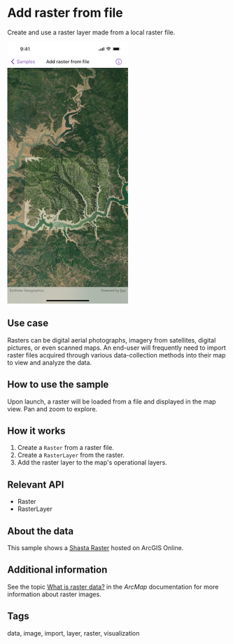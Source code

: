 # Add raster from file

Create and use a raster layer made from a local raster file.

![Screenshot of add raster from file sample](add-raster-from-file.png)

## Use case

Rasters can be digital aerial photographs, imagery from satellites, digital pictures, or even scanned maps. An end-user will frequently need to import raster files acquired through various data-collection methods into their map to view and analyze the data.

## How to use the sample

Upon launch, a raster will be loaded from a file and displayed in the map view. Pan and zoom to explore.

## How it works

1. Create a `Raster` from a raster file.
2. Create a `RasterLayer` from the raster.
3. Add the raster layer to the map's operational layers.

## Relevant API

* Raster
* RasterLayer

## About the data

This sample shows a [Shasta Raster](https://www.arcgis.com/home/item.html?id=7c4c679ab06a4df19dc497f577f111bd) hosted on ArcGIS Online.

## Additional information

See the topic [What is raster data?](https://desktop.arcgis.com/en/arcmap/latest/manage-data/raster-and-images/what-is-raster-data.htm) in the *ArcMap* documentation for more information about raster images.

## Tags

data, image, import, layer, raster, visualization
